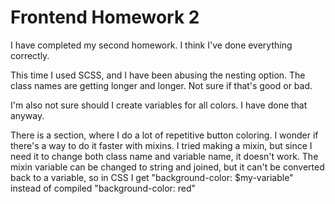 # Frontend Homework 2

I have completed my second homework. 
I think I've done everything correctly.

This time I used SCSS, and I have been abusing the nesting option.
The class names are getting longer and longer. Not sure if that's good or bad.

I'm also not sure should I create variables for all colors. I have done that anyway.

There is a section, where I do a lot of repetitive button coloring. I wonder if there's a way to do it faster with mixins.
I tried making a mixin, but since I need it to change both class name and variable name, it doesn't work.
The mixin variable can be changed to string and joined, but it can't be converted back to a variable, 
so in CSS I get "background-color: $my-variable" instead of compiled "background-color: red"

